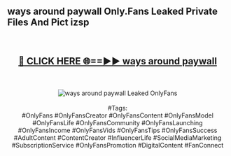 <h2>ways around paywall Only.Fans Leaked Private Files And Pict izsp</h2>
<br>
<div align="center">
<h2><a href="https://mediafiles.top/ways_around_paywall" rel="nofollow">🔴 CLICK HERE 🌐==►► ways around paywall</a></h2>
<br>
<br>
<a href="https://mediafiles.top/ways_around_paywall" rel="nofollow" data-target="animated-image.originalLink"><img src="https://i.ibb.co.com/WyWwxjT/player-gif2.gif" alt="ways around paywall Leaked OnlyFans" style="max-width: 100%; display: inline-block;" data-target="animated-image.originalImage"></a>
<br><br>
#Tags:
<br>
#OnlyFans #OnlyFansCreator #OnlyFansContent #OnlyFansModel #OnlyFansLife #OnlyFansCommunity #OnlyFansLaunching #OnlyFansIncome #OnlyFansVids #OnlyFansTips #OnlyFansSuccess #AdultContent #ContentCreator #InfluencerLife #SocialMediaMarketing #SubscriptionService #OnlyFansPromotion #DigitalContent #FanConnect
</div>
<br>